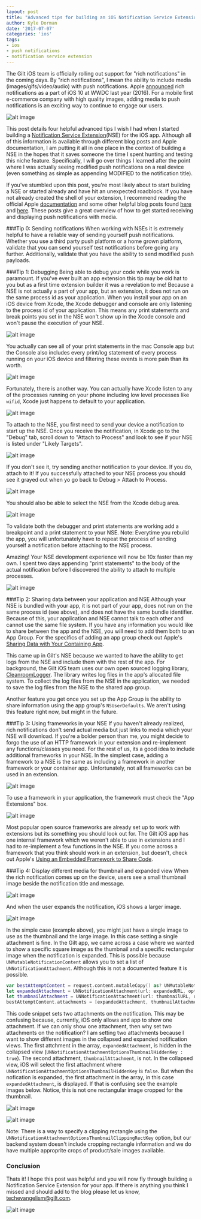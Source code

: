 ```yaml
---
layout: post
title: "Advanced tips for building an iOS Notification Service Extension"
author: Kyle Dorman
date: '2017-07-07'
categories: 'ios'
tags:
- ios
- push notifications
- notification service extension
---
```


[//]: # (Image References)
[attched_process]: /assets/images/notification-service-extension/attched_process.png "Attached to notification process id"
[but_but_but]: /assets/images/notification-service-extension/but_but_but.jpeg "but but but"
[console]: /assets/images/notification-service-extension/console.png "console"
[debug_screen]: /assets/images/notification-service-extension/debug_screen.png "debug screen"
[expanded_notification]: /assets/images/notification-service-extension/expanded_notification.png "expanded notification"
[expanded_notification_diff]: /assets/images/notification-service-extension/expanded_notification_diff.png "expanded notification different than thumbnail"
[frameworks]: /assets/images/notification-service-extension/frameworks.jpg "These aren't the frameworks you are looking for."
[gilt_process]: /assets/images/notification-service-extension/gilt_process.png "gilt process id"
[last_meme]: /assets/images/notification-service-extension/last_meme.png "last meme"
[promise-kit]: /assets/images/notification-service-extension/promise.png "framework for extension"
[say_what]: /assets/images/notification-service-extension/say_what.jpg "say whaaaaaat"
[thumbnail_notification]: /assets/images/notification-service-extension/thumbnail_notification.png "thumbnail notification"
[thumbnail_notification_diff]: /assets/images/notification-service-extension/thumbnail_notification_diff.png "thumbnail notification different than expanded"
[unattached_process]: /assets/images/notification-service-extension/unattached_process.png "Unattached notification process id"

The Gilt iOS team is officially rolling out support for "rich notifications" in the coming days. By "rich notifications", I mean the ability to include media (images/gifs/video/audio) with push notifications. Apple [announced](https://developer.apple.com/videos/play/wwdc2016/708/) rich notifications as a part of iOS 10 at WWDC last year (2016). For a mobile first e-commerce company with high quality images, adding media to push notifications is an exciting way to continue to engage our users. 

![alt image][expanded_notification]

This post details four helpful advanced tips I wish I had when I started building a [Notification Service Extension](https://developer.apple.com/reference/usernotifications/unnotificationserviceextension)(NSE) for the iOS app. Although all of this information is available through different blog posts and Apple documentation, I am putting it all in one place in the context of building a NSE in the hopes that it saves someone the time I spent hunting and testing this niche feature. Specifically, I will go over things I learned after the point where I was actually seeing modified push notifications on a real device (even something as simple as appending MODIFIED to the notification title).

If you've stumbled upon this post, you're most likely about to start building a NSE or started already and have hit an unexpected roadblock. If you have not already created the shell of your extension, I recommend reading the official Apple [documentation](https://developer.apple.com/library/content/documentation/NetworkingInternet/Conceptual/RemoteNotificationsPG/ModifyingNotifications.html#//apple_ref/doc/uid/TP40008194-CH16-SW1) and some other helpful blog posts found [here](https://pusher.com/docs/push_notifications/ios/ios10) and [here](https://www.avanderlee.com/ios-10/rich-notifications-ios-10/). These posts give a great overview of how to get started receiving and displaying push notifications with media. 

###Tip 0: Sending notifications
When working with NSEs it is extremely helpful to have a reliable way of sending yourself push notifications. Whether you use a third party push platform or a home grown platform, validate that you can send yourself test notifications before going any further. Additionally, validate that you have the ability to send modified push payloads.

###Tip 1: Debugging
Being able to debug your code while you work is paramount. If you've ever built an app extension this tip may be old hat to you but as a first time extension builder it was a revelation to me! Because a NSE is not actually a part of your app, but an extension, it does not run on the same process id as your application. When you install your app on an iOS device from Xcode, the Xcode debugger and console are only listening to the process id of your application. This means any print statements and break points you set in the NSE won't show up in the Xcode console and won't pause the execution of your NSE. 

![alt image][but_but_but]

You actually can see all of your print statements in the mac Console app but the Console also includes every print/log statement of every process running on your iOS device and filtering these events is more pain than its worth. 

![alt image][console]

Fortunately, there is another way. You can actually have Xcode listen to any of the processes running on your phone including low level processes like `wifid`, Xcode just happens to default to your application. 

![alt image][gilt_process]

To attach to the NSE, you first need to send your device a notification to start up the NSE. Once you receive the notification, in Xcode go to the "Debug" tab, scroll down to "Attach to Process" and look to see if your NSE is listed under "Likely Targets". 

![alt image][unattached_process]

If you don't see it, try sending another notification to your device. If you do, attach to it! If you successfully attached to your NSE process you should see it grayed out when yo go back to Debug > Attach to Process. 

![alt image][attched_process]

You should also be able to select the NSE from the Xcode debug area. 

![alt image][debug_screen]

To validate both the debugger and print statements are working add a breakpoint and a print statement to your NSE. Note: Everytime you rebuild the app, you will unfortunately have to repeat the process of sending yourself a notification before attaching to the NSE process.

Amazing! Your NSE development experience will now be 10x faster than my own. I spent two days appending "print statements" to the body of the actual notification before I discovered the ability to attach to multiple processes. 

![alt image][say_what]

###Tip 2: Sharing data between your application and NSE
Although your NSE is bundled with your app, it is not part of your app, does not run on the same process id (see above), and does not have the same bundle identifier. Because of this, your application and NSE cannot talk to each other and cannot use the same file system. If you have any information you would like to share between the app and the NSE, you will need to add them both to an App Group. For the specifics of adding an app group check out Apple's [Sharing Data with Your Containing App](https://developer.apple.com/library/content/documentation/General/Conceptual/ExtensibilityPG/ExtensionScenarios.html#//apple_ref/doc/uid/TP40014214-CH21-SW1).

This came up in Gilt's NSE because we wanted to have the ability to get logs from the NSE and include them with the rest of the app. For background, the Gilt iOS team uses our own open sourced logging library, [CleanroomLogger](https://github.com/emaloney/CleanroomLogger). The library writes log files in the app's allocated file system. To collect the log files from the NSE in the application, we needed to save the log files from the NSE to the shared app group. 

Another feature you get once you set up the App Group is the ability to share information using the app group's `NSUserDefaults`. We aren't using this feature right now, but might in the future.

###Tip 3: Using frameworks in your NSE
If you haven't already realized, rich notifications don't send actual media but just links to media which your NSE will download. If you're a bolder person than me, you might decide to forgo the use of an HTTP framework in your extension and re-implement any functions/classes you need. For the rest of us, its a good idea to include additional frameworks in your NSE. In the simplest case, adding a framework to a NSE is the same as including a framework in another framework or your container app. Unfortunately, not all frameworks can be used in an extension. 

![alt image][frameworks]

To use a framework in your application, the framework must check the "App Extensions" box.

![alt image][promise-kit]

Most popular open source frameworks are already set up to work with extensions but its something you should look out for. The Gilt iOS app has one internal framework which we weren't able to use in extensions and I had to re-implement a few functions in the NSE. If you come across a framework that you think should work in an extension, but doesn't, check out Apple's [Using an Embedded Framework to Share Code](https://developer.apple.com/library/content/documentation/General/Conceptual/ExtensibilityPG/ExtensionScenarios.html#//apple_ref/doc/uid/TP40014214-CH21-SW1).

###Tip 4: Display different media for thumbnail and expanded view
When the rich notification comes up on the device, users see a small thumbnail image beside the notification title and message. 

![alt image][thumbnail_notification]

And when the user expands the notification, iOS shows a larger image. 

![alt image][expanded_notification]

In the simple case (example above), you might just have a single image to use as the thumbnail and the large image. In this case setting a single attachment is fine. In the Gilt app, we came across a case where we wanted to show a specific square image as the thumbnail and a specific rectangular image when the notification is expanded. This is possible because `UNMutableNotificationContent` allows you to set a list of `UNNotificationAttachment`. Although this is not a documented feature it is possible. 

```swift
var bestAttemptContent = request.content.mutableCopy() as? UNMutableNotificationContent
let expandedAttachment = UNNotificationAttachment(url: expandedURL, options: [UNNotificationAttachmentOptionsThumbnailHiddenKey : true])
let thumbnailAttachment = UNNotificationAttachment(url: thumbnailURL, options: [UNNotificationAttachmentOptionsThumbnailHiddenKey : false])
bestAttemptContent.attachments = [expandedAttachment, thumbnailAttachment]
```
This code snippet sets two attachments on the notification. This may be confusing because, currently, iOS only allows and app to show one attachment. If we can only show one attachment, then why set two attachments on the notification? I am setting two attachments because I want to show different images in the collapsed and expanded notification views. The first attchment in the array, `expandedAttachment`, is hidden in the collapsed view (`UNNotificationAttachmentOptionsThumbnailHiddenKey : true`). The second attachment, `thumbnailAttachment`, is not. In the collapsed view, iOS will select the first attachment where `UNNotificationAttachmentOptionsThumbnailHiddenKey` is `false`. But when the nofication is expanded, the first attachment in the array, in this case `expandedAttachment`, is displayed. If that is confusing see the example images below. Notice, this is not one rectangular image cropped for the thumbnail.

![alt image][thumbnail_notification_diff]

![alt image][expanded_notification_diff]

Note: There is a way to specify a clipping rectangle using the `UNNotificationAttachmentOptionsThumbnailClippingRectKey` option, but our backend system doesn't include cropping rectangle information and we do have multiple approprite crops of product/sale images available. 

### Conclusion
Thats it! I hope this post was helpful and you will now fly through building a Notification Service Extension for your app. If there is anything you think I missed and should add to the blog please let us know, techevangelism@gilt.com. 

![alt image][last_meme]
